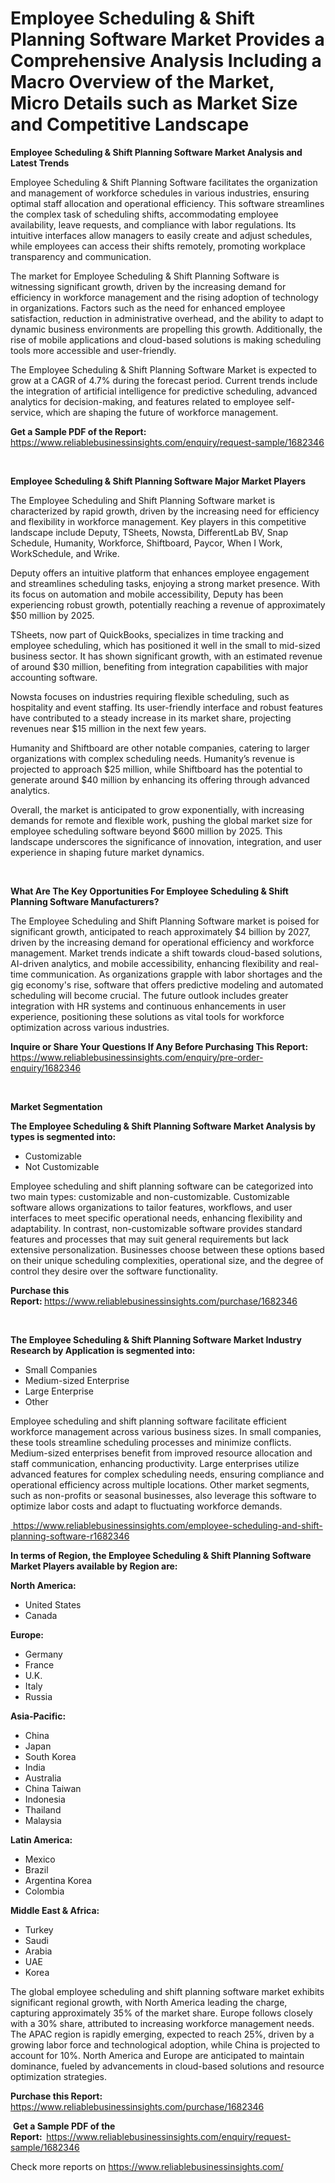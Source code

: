 <p><h1>Employee Scheduling & Shift Planning Software Market Provides a Comprehensive Analysis Including a Macro Overview of the Market, Micro Details such as Market Size and Competitive Landscape</h1></p><p><strong>Employee Scheduling & Shift Planning Software Market Analysis and Latest Trends</strong></p>
<p><p>Employee Scheduling & Shift Planning Software facilitates the organization and management of workforce schedules in various industries, ensuring optimal staff allocation and operational efficiency. This software streamlines the complex task of scheduling shifts, accommodating employee availability, leave requests, and compliance with labor regulations. Its intuitive interfaces allow managers to easily create and adjust schedules, while employees can access their shifts remotely, promoting workplace transparency and communication.</p><p>The market for Employee Scheduling & Shift Planning Software is witnessing significant growth, driven by the increasing demand for efficiency in workforce management and the rising adoption of technology in organizations. Factors such as the need for enhanced employee satisfaction, reduction in administrative overhead, and the ability to adapt to dynamic business environments are propelling this growth. Additionally, the rise of mobile applications and cloud-based solutions is making scheduling tools more accessible and user-friendly.</p><p>The Employee Scheduling & Shift Planning Software Market is expected to grow at a CAGR of 4.7% during the forecast period. Current trends include the integration of artificial intelligence for predictive scheduling, advanced analytics for decision-making, and features related to employee self-service, which are shaping the future of workforce management.</p></p>
<p><strong>Get a Sample PDF of the Report:&nbsp;</strong> <a href="https://www.reliablebusinessinsights.com/enquiry/request-sample/1682346?utm_campaign=3113&utm_medium=2&utm_source=Github&utm_content=ia&utm_term=24032025&utm_id=employee-scheduling-shift-planning-software">https://www.reliablebusinessinsights.com/enquiry/request-sample/1682346</a></p>
<p>&nbsp;</p>
<p><strong>Employee Scheduling & Shift Planning Software Major Market Players</strong></p>
<p><p>The Employee Scheduling and Shift Planning Software market is characterized by rapid growth, driven by the increasing need for efficiency and flexibility in workforce management. Key players in this competitive landscape include Deputy, TSheets, Nowsta, DifferentLab BV, Snap Schedule, Humanity, Workforce, Shiftboard, Paycor, When I Work, WorkSchedule, and Wrike. </p><p>Deputy offers an intuitive platform that enhances employee engagement and streamlines scheduling tasks, enjoying a strong market presence. With its focus on automation and mobile accessibility, Deputy has been experiencing robust growth, potentially reaching a revenue of approximately $50 million by 2025.</p><p>TSheets, now part of QuickBooks, specializes in time tracking and employee scheduling, which has positioned it well in the small to mid-sized business sector. It has shown significant growth, with an estimated revenue of around $30 million, benefiting from integration capabilities with major accounting software.</p><p>Nowsta focuses on industries requiring flexible scheduling, such as hospitality and event staffing. Its user-friendly interface and robust features have contributed to a steady increase in its market share, projecting revenues near $15 million in the next few years.</p><p>Humanity and Shiftboard are other notable companies, catering to larger organizations with complex scheduling needs. Humanity’s revenue is projected to approach $25 million, while Shiftboard has the potential to generate around $40 million by enhancing its offering through advanced analytics.</p><p>Overall, the market is anticipated to grow exponentially, with increasing demands for remote and flexible work, pushing the global market size for employee scheduling software beyond $600 million by 2025. This landscape underscores the significance of innovation, integration, and user experience in shaping future market dynamics.</p></p>
<p>&nbsp;</p>
<p><strong>What Are The Key Opportunities For Employee Scheduling & Shift Planning Software Manufacturers?</strong></p>
<p><p>The Employee Scheduling and Shift Planning Software market is poised for significant growth, anticipated to reach approximately $4 billion by 2027, driven by the increasing demand for operational efficiency and workforce management. Market trends indicate a shift towards cloud-based solutions, AI-driven analytics, and mobile accessibility, enhancing flexibility and real-time communication. As organizations grapple with labor shortages and the gig economy's rise, software that offers predictive modeling and automated scheduling will become crucial. The future outlook includes greater integration with HR systems and continuous enhancements in user experience, positioning these solutions as vital tools for workforce optimization across various industries.</p></p>
<p><strong>Inquire or Share Your Questions If Any Before Purchasing This Report:</strong> <a href="https://www.reliablebusinessinsights.com/enquiry/pre-order-enquiry/1682346?utm_campaign=3113&utm_medium=2&utm_source=Github&utm_content=ia&utm_term=24032025&utm_id=employee-scheduling-shift-planning-software">https://www.reliablebusinessinsights.com/enquiry/pre-order-enquiry/1682346</a></p>
<p>&nbsp;</p>
<p><strong>Market Segmentation</strong></p>
<p><strong>The Employee Scheduling & Shift Planning Software Market Analysis by types is segmented into:</strong></p>
<p><ul><li>Customizable</li><li>Not Customizable</li></ul></p>
<p><p>Employee scheduling and shift planning software can be categorized into two main types: customizable and non-customizable. Customizable software allows organizations to tailor features, workflows, and user interfaces to meet specific operational needs, enhancing flexibility and adaptability. In contrast, non-customizable software provides standard features and processes that may suit general requirements but lack extensive personalization. Businesses choose between these options based on their unique scheduling complexities, operational size, and the degree of control they desire over the software functionality.</p></p>
<p><strong>Purchase this Report:&nbsp;</strong><a href="https://www.reliablebusinessinsights.com/purchase/1682346?utm_campaign=3113&utm_medium=2&utm_source=Github&utm_content=ia&utm_term=24032025&utm_id=employee-scheduling-shift-planning-software">https://www.reliablebusinessinsights.com/purchase/1682346</a></p>
<p>&nbsp;</p>
<p><strong>The Employee Scheduling & Shift Planning Software Market Industry Research by Application is segmented into:</strong></p>
<p><ul><li>Small Companies</li><li>Medium-sized Enterprise</li><li>Large Enterprise</li><li>Other</li></ul></p>
<p><p>Employee scheduling and shift planning software facilitate efficient workforce management across various business sizes. In small companies, these tools streamline scheduling processes and minimize conflicts. Medium-sized enterprises benefit from improved resource allocation and staff communication, enhancing productivity. Large enterprises utilize advanced features for complex scheduling needs, ensuring compliance and operational efficiency across multiple locations. Other market segments, such as non-profits or seasonal businesses, also leverage this software to optimize labor costs and adapt to fluctuating workforce demands.</p></p>
<p><a href="https://www.reliablebusinessinsights.com/employee-scheduling-and-shift-planning-software-r1682346?utm_campaign=3113&utm_medium=2&utm_source=Github&utm_content=ia&utm_term=24032025&utm_id=employee-scheduling-shift-planning-software">&nbsp;https://www.reliablebusinessinsights.com/employee-scheduling-and-shift-planning-software-r1682346</a></p>
<p><strong>In terms of Region, the Employee Scheduling & Shift Planning Software Market Players available by Region are:</strong></p>
<p>
    <p> <strong> North America: </strong>
        <ul>
            <li>United States</li>
            <li>Canada</li>
        </ul>
        </p> 
    <p> <strong> Europe: </strong>
        <ul>
            <li>Germany</li>
            <li>France</li>
            <li>U.K.</li>
            <li>Italy</li>
            <li>Russia</li>
        </ul>
        </p> 
    <p> <strong> Asia-Pacific: </strong>
        <ul>
            <li>China</li>
            <li>Japan</li>
            <li>South Korea</li>
            <li>India</li>
            <li>Australia</li>
            <li>China Taiwan</li>
            <li>Indonesia</li>
            <li>Thailand</li>
            <li>Malaysia</li>
        </ul>
        </p> 
    <p> <strong> Latin America: </strong>
        <ul>
            <li>Mexico</li>
            <li>Brazil</li>
            <li>Argentina Korea</li>
            <li>Colombia</li>
        </ul>
        </p> 
    <p> <strong> Middle East & Africa: </strong>
        <ul>
            <li>Turkey</li>
            <li>Saudi</li>
            <li>Arabia</li>
            <li>UAE</li>
            <li>Korea</li>
        </ul>
    </p>
    </p>
<p><p>The global employee scheduling and shift planning software market exhibits significant regional growth, with North America leading the charge, capturing approximately 35% of the market share. Europe follows closely with a 30% share, attributed to increasing workforce management needs. The APAC region is rapidly emerging, expected to reach 25%, driven by a growing labor force and technological adoption, while China is projected to account for 10%. North America and Europe are anticipated to maintain dominance, fueled by advancements in cloud-based solutions and resource optimization strategies.</p></p>
<p><strong>Purchase this Report: </strong><a href="https://www.reliablebusinessinsights.com/purchase/1682346?utm_campaign=3113&utm_medium=2&utm_source=Github&utm_content=ia&utm_term=24032025&utm_id=employee-scheduling-shift-planning-software">https://www.reliablebusinessinsights.com/purchase/1682346</a></p>
<p>&nbsp;<strong>Get a Sample PDF of the Report:&nbsp;&nbsp;</strong><a href="https://www.reliablebusinessinsights.com/enquiry/request-sample/1682346?utm_campaign=3113&utm_medium=2&utm_source=Github&utm_content=ia&utm_term=24032025&utm_id=employee-scheduling-shift-planning-software">https://www.reliablebusinessinsights.com/enquiry/request-sample/1682346</a></p>
<p><strong></strong></p>
<p>Check more reports on <a href="https://www.reliablebusinessinsights.com/?utm_campaign=3113&utm_medium=2&utm_source=Github&utm_content=ia&utm_term=24032025&utm_id=employee-scheduling-shift-planning-software">https://www.reliablebusinessinsights.com/</a></p>